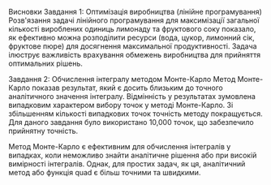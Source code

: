 Висновки
Завдання 1: Оптимізація виробництва (лінійне програмування)
Розв'язання задачі лінійного програмування для максимізації загальної кількості вироблених одиниць лимонаду та фруктового соку показало, як ефективно можна розподілити ресурси (вода, цукор, лимонний сік, фруктове пюре) для досягнення максимальної продуктивності. Задача ілюструє важливість врахування обмежень виробництва для прийняття оптимальних рішень.

Завдання 2: Обчислення інтегралу методом Монте-Карло
Метод Монте-Карло показав результат, який є досить близьким до точного аналітичного значення інтегралу. Відмінність у результатах зумовлена випадковим характером вибору точок у методі Монте-Карло. Зі збільшенням кількості випадкових точок точність методу покращується. Для даного завдання було використано 10,000 точок, що забезпечило прийнятну точність.

Метод Монте-Карло є ефективним для обчислення інтегралів у випадках, коли неможливо знайти аналітичне рішення або при високій вимірності інтегралів. Однак, для простих задач, як ця, аналітичний метод або функція quad є більш точними та швидкими.
